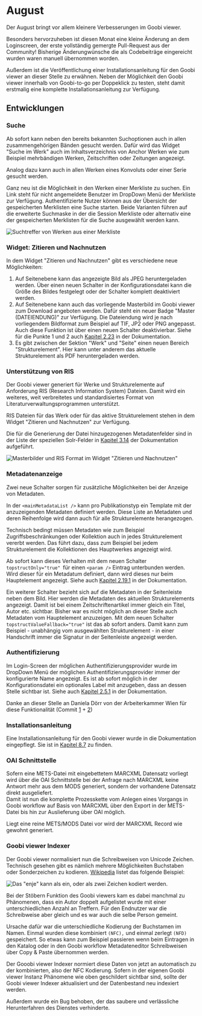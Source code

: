 # August

Der August bringt vor allem kleinere Verbesserungen im Goobi viewer.&#x20;

Besonders hervorzuheben ist diesen Monat eine kleine Änderung an dem Loginscreen, der erste vollständig gemergte Pull-Request aus der Community! Bisherige Änderungwünsche die als Codebeiträge eingereicht wurden waren manuell übernommen worden.

Außerdem ist die Veröffentlichung einer Installationsanleitung für den Goobi viewer an dieser Stelle zu erwähnen. Neben der Möglichkeit den Goobi viewer innerhalb von Goobi-to-go per Doppeklick zu testen, steht damit erstmalig eine komplette Installationsanleitung zur Verfügung.

## Entwicklungen

### Suche

Ab sofort kann neben den bereits bekannten Suchoptionen auch in allen zusammengehörigen Bänden gesucht werden. Dafür wird das Widget "Suche im Werk" auch im Inhaltsverzeichnis von Anchor Werken wie zum Beispiel mehrbändigen Werken, Zeitschriften oder Zeitungen angezeigt.

Analog dazu kann auch in allen Werken eines Konvoluts oder einer Serie gesucht werden.

Ganz neu ist die Möglichkeit in den Werken einer Merkliste zu suchen. Ein Link steht für nicht angemeldete Benutzer im DropDown Menü der Merkliste zur Verfügung. Authentifizierte Nutzer können aus der Übersicht der gespeicherten Merklisten eine Suche starten. Beide Varianten führen auf die erweiterte Suchmaske in der die Session Merkliste oder alternativ eine der gespeicherten Merklisten für die Suche ausgewählt werden kann.

![Suchtreffer von Werken aus einer Merkliste](../.gitbook/assets/2019-08\_search\_results\_from\_reading\_list.png)

### Widget: Zitieren und Nachnutzen

In dem Widget "Zitieren und Nachnutzen" gibt es verschiedene neue Möglichkeiten:&#x20;

1. Auf Seitenebene kann das angezeigte Bild als JPEG heruntergeladen werden. Über einen neuen Schalter in der Konfigurationsdatei kann die Größe des Bildes festgelegt oder der Schalter komplett deaktiviert werden.&#x20;
2. Auf Seitenebene kann auch das vorliegende Masterbild im Goobi viewer zum Download angeboten werden. Dafür steht ein neuer Badge "Master (DATEIENDUNG)" zur Verfügung. Die Dateiendung wird je nach vorliegendem Bildformat zum Beispiel auf TIF, JP2 oder PNG angepasst. Auch diese Funktion ist über einen neuen Schalter deaktivierbar. Siehe für die Punkte 1 und 2 auch [Kapitel 2.23](https://docs.intranda.com/goobi-viewer-de/2/2.23) in der Dokumentation.&#x20;
3. Es gibt zwischen der Sektion "Werk" und "Seite" einen neuen Bereich "Strukturelement". Hier kann unter anderem das aktuelle Strukturelement als PDF heruntergeladen werden.

### Unterstützung von RIS

Der Goobi viewer generiert für Werke und Strukturelemente auf Anforderung RIS (Research Information System) Dateien. Damit wird ein weiteres, weit verbreitetes und standardisiertes Format von Literaturverwaltungsprogrammen unterstützt.

RIS Dateien für das Werk oder für das aktive Strukturelement stehen in dem Widget "Zitieren und Nachnutzen" zur Verfügung.

Die für die Generierung der Datei hinzugezogenen Metadatenfelder sind in der Liste der speziellen Solr-Felder in [Kapitel 3.14](https://docs.intranda.com/goobi-viewer-de/3/3.14) der Dokumentation aufgeführt.

![Masterbilder und RIS Format im Widget "Zitieren und Nachnutzen"](../.gitbook/assets/2019-08\_new\_features\_in\_cite\_and\_reuse\_widget.png)

### Metadatenanzeige

Zwei neue Schalter sorgen für zusätzliche Möglichkeiten bei der Anzeige von Metadaten.

In der `<mainMetadataList />` kann pro Publikationstyp ein Template mit der anzuzeigenden Metadaten definiert werden. Diese Liste an Metadaten und deren Reihenfolge wird dann auch für alle Strukturelemente herangezogen.

Technisch bedingt müssen Metadaten wie zum Beispiel Zugriffsbeschränkungen oder Kollektion auch in jedes Strukturelement vererbt werden. Das führt dazu, dass zum Beispiel bei jedem Strukturelement die Kollektionen des Hauptwerkes angezeigt wird.

Ab sofort kann dieses Verhalten mit dem neuen Schalter`  topstructOnly="true"  `für einen `<param />` Eintrag unterbunden werden. Wird dieser für ein Metadatum definiert, dann wird dieses nur beim Hauptelement angezeigt. Siehe auch [Kapitel 2.19.1](https://docs.intranda.com/goobi-viewer-de/2/2.19/2.19.1) in der Dokumentation.

Ein weiterer Schalter bezieht sich auf die Metadaten in der Seitenleiste neben dem Bild. Hier werden die Metadaten des aktuellen Strukturelements angezeigt. Damit ist bei einem Zeitschriftenartikel immer gleich ein Titel, Autor etc. sichtbar. Bisher war es nicht möglich an dieser Stelle auch Metadaten vom Hauptelement anzuzeigen. Mit dem neuen Schalter `topstructValueFallback="true"` ist das ab sofort anders. Damit kann zum Beispiel - unabhängig vom ausgewählten Strukturelement - in einer Handschrift immer die Signatur in der Seitenleiste angezeigt werden.

### Authentifizierung

Im Login-Screen der möglichen Authentifizierungsprovider wurde im DropDown Menü der möglichen Authentifizierungsprovider immer der konfigurierte Name angezeigt. Es ist ab sofort möglich in der Konfigurationsdatei ein optionales Label mit anzugeben, dass an dessen Stelle sichtbar ist. Siehe auch [Kapitel 2.5.1](https://docs.intranda.com/goobi-viewer-de/2/2.5/2.5.1) in der Dokumentation.

Danke an dieser Stelle an Daniela Dörr von der Arbeiterkammer Wien für diese Funktionalität (Commit  [1](https://github.com/intranda/goobi-viewer-core/commit/5c3221a896552334d424d23f10d649f24b21fb6f) + [2](https://github.com/intranda/goobi-viewer-core/commit/82441da1bb54ae0709a29156a20c2972d48aac98))

### Installationsanleitung

Eine Installationsanleitung für den Goobi viewer wurde in die Dokumentation eingepflegt. Sie ist in [Kapitel 8.7](https://docs.intranda.com/goobi-viewer-de/8/8.7) zu finden.

### OAI Schnittstelle

Sofern eine METS-Datei mit eingebettetem MARCXML Datensatz vorliegt wird über die OAI Schnittstelle bei der Anfrage nach MARCXML keine Antwort mehr aus dem MODS generiert, sondern der vorhandene Datensatz direkt ausgeliefert. \
Damit ist nun die komplette Prozesskette vom Anlegen eines Vorgangs in Goobi workflow auf Basis von MARCXML über den Export in der METS-Datei bis hin zur Auslieferung über OAI möglich.

Liegt eine reine METS/MODS Datei vor wird der MARCXML Record wie gewohnt generiert.

### Goobi viewer Indexer

Der Goobi viewer normalisiert nun die Schreibweisen von Unicode Zeichen. Technisch gesehen gibt es nämlich mehrere Möglichkeiten Buchstaben oder Sonderzeichen zu kodieren. [Wikipedia](https://de.wikipedia.org/wiki/Normalisierung\_\(Unicode\)) listet das folgende Beispiel:

![Das "enje" kann als ein, oder als zwei Zeichen kodiert werden. ](../.gitbook/assets/composicion\_nh.svg.png)

Bei der Stöbern Funktion des Goobi viewers kam es dabei manchmal zu Phänomenen, dass ein Autor doppelt aufgelistet wurde mit einer unterschiedlichen Anzahl an Treffern. Für den Endnutzer war die Schreibweise aber gleich und es war auch die selbe Person gemeint.

Ursache dafür war die unterschiedliche Kodierung der Buchstamen im Namen. Einmal wurden diese kombiniert `(NFC),` und einmal zerlegt `(NFD)` gespeichert. So etwas kann zum Beispiel passieren wenn beim Eintragen in den Katalog oder in den Goobi workflow Metadateneditor Schreibweisen über Copy & Paste übernommen werden.

Der Gooobi viewer Indexer normiert diese Daten von jetzt an automatisch zu der kombinierten, also der NFC Kodierung. Sofern in der eigenen Goobi viewer Instanz Phänomene wie oben geschildert sichtbar sind, sollte der Goobi viewer Indexer aktualisiert und der Datenbestand neu indexiert werden.

Außerdem wurde ein Bug behoben, der das saubere und verlässliche Herunterfahren des Dienstes verhinderte.
